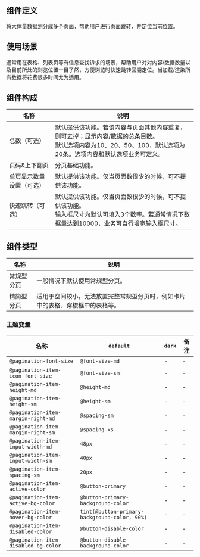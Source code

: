 ## 组件定义

将大体量数据划分成多个页面，帮助用户进行页面跳转，并定位当前位置。

## 使用场景

通常用在表格、列表页等有信息查找诉求的场景，帮助用户对对内容/数据数量以及目前所处的浏览位置一目了然，方便浏览时快速跳转回溯定位。当加载/渲染所有数据将花费很多时间尤为适用。

## 组件构成

| 名称 | 说明  |
| --- | ---  |
| 总数（可选） | 默认提供该功能。若该内容与页面其他内容重复，则可去掉；显示内容/数据的总条目数。<br /> 默认选项内容为10、20、50、100，默认选项为20条。选项内容和默认选项业务可定义。 |
| 页码&上下翻页 | 分页基础功能。 |
| 单页显示数量设置（可选） | 默认提供该功能。仅当页面数很少的时候，可不提供该功能。 |
| 快速跳转（可选） | 默认提供该功能。仅当页面数很少的时候，可不提供该功能。 <br />  输入框尺寸为默认可填入3个数字。若通常情况下数据量达到10000，业务可自行增宽输入框尺寸。 |

## 组件类型

| 名称 | 说明  |
| --- | ---  |
| 常规型分页 | 一般情况下默认使用常规型分页。 |
| 精简型分页 | 适用于空间较小，无法放置完整常规型分页时，例如卡片中的表格、穿梭框中的表格等。 |

### 主题变量

| 名称 | `default` | `dark` | 备注 |
| --- | --- | --- | --- |
| `@pagination-font-size` | `@font-size-md` | - | - |
| `@pagination-item-icon-font-size` | `@font-size-sm` | - | - |
| `@pagination-item-height-md` | `@height-md` | - | - |
| `@pagination-item-height-sm` | `@height-sm` | - | - |
| `@pagination-item-margin-right-md` | `@spacing-sm` | - | - |
| `@pagination-item-margin-right-sm` | `@spacing-xs` | - | - |
| `@pagination-item-input-width-md` | `48px` | - | - |
| `@pagination-item-input-width-sm` | `40px` | - | - |
| `@pagination-item-spacing-sm` | `20px` | - | - |
| `@pagination-item-active-color` | `@button-primary` | - | - |
| `@pagination-item-active-bg-color` | `@button-primary-background-color` | - | - |
| `@pagination-item-hover-bg-color` | `tint(@button-primary-background-color, 90%)` | - | - |
| `@pagination-item-disabled-color` | `@button-disable-color` | - | - |
| `@pagination-item-disabled-bg-color` | `@button-disable-background-color` | - | - |
